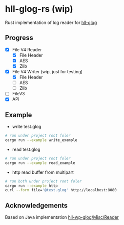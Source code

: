 # hll-glog-rs (wip)

Rust implementation of log reader for [hll-glog](https://github.com/HuolalaTech/hll-wp-glog/)

## Progress

-   [x] File V4 Reader
    -   [x] File Header
    -   [x] AES
    -   [x] Zlib
-   [x] File V4 Writer (wip, just for testing)
    -   [x] File Header
    -   [ ] AES
    -   [ ] Zlib
-   [ ] FileV3
-   [x] API

## Example

-   write test.glog

```bash
# run under project root foler
cargo run --example write_example
```

-   read test.glog

```bash
# run under project root foler
cargo run --example read_example
```

-   http read buffer from multipart

```bash
# run both under project root foler
cargo run --example http
curl --form file='@test.glog' http://localhost:8080
```

## Acknowledgements

Based on Java implementation [hll-wp-glog/Misc/Reader](https://github.com/HuolalaTech/hll-wp-glog/tree/master/Misc/Reader)
